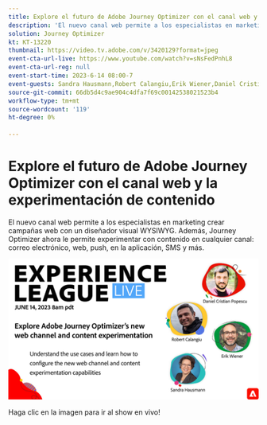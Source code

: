 ```yaml
---
title: Explore el futuro de Adobe Journey Optimizer con el canal web y la experimentación de contenido
description: 'El nuevo canal web permite a los especialistas en marketing crear campañas web con un diseñador visual WYSIWYG. Además, Journey Optimizer ahora le permite experimentar con contenido en cualquier canal: correo electrónico, web, push, en la aplicación, SMS y más.'
solution: Journey Optimizer
kt: KT-13220
thumbnail: https://video.tv.adobe.com/v/3420129?format=jpeg
event-cta-url-live: https://www.youtube.com/watch?v=sNsFedPnhL8
event-cta-url-reg: null
event-start-time: 2023-6-14 08:00-7
event-guests: Sandra Hausmann,Robert Calangiu,Erik Wiener,Daniel Cristian Popescu
source-git-commit: 66db5d4c9ae904c4dfa7f69c00142538021523b4
workflow-type: tm+mt
source-wordcount: '119'
ht-degree: 0%

---
```


# Explore el futuro de Adobe Journey Optimizer con el canal web y la experimentación de contenido

El nuevo canal web permite a los especialistas en marketing crear campañas web con un diseñador visual WYSIWYG. Además, Journey Optimizer ahora le permite experimentar con contenido en cualquier canal: correo electrónico, web, push, en la aplicación, SMS y más.

[![ExL LIVE 14 de junio de 2023](../assets/Jun14_2023_exl_live_banner_web_1920_WebBanner.png)](https://www.youtube.com/watch?v=sNsFedPnhL8)

Haga clic en la imagen para ir al show en vivo!

